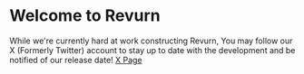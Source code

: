 # Welcome to **Revurn**
While we're currently hard at work constructing Revurn, You may follow our X (Formerly Twitter) account to stay up to date with the development and be notified of our release date!
[X Page](https://x.com/revurnapp)
